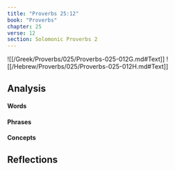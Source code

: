 ```yaml
---
title: "Proverbs 25:12"
book: "Proverbs"
chapter: 25
verse: 12
section: Solomonic Proverbs 2
---
```

![[/Greek/Proverbs/025/Proverbs-025-012G.md#Text]]
![[/Hebrew/Proverbs/025/Proverbs-025-012H.md#Text]]

## Analysis

#### Words

#### Phrases

#### Concepts

## Reflections
